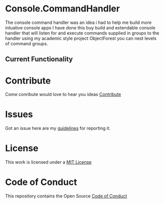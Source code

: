 # Console.CommandHandler
The console command handler was an idea i had to help me build more intuative console apps I have done this buy build and extendable console handler that will listen for and execute commands supplied in groups to the handler using my academic style project ObjectForest you can nest levels of command groups.

## Current Functionality


# Contribute

Come conribute would love to hear you ideas [Contribute](https://github.com/SamB1990/Console.CommandHandler/blob/master/CONTRIBUTING.md)

# Issues

Got an issue here are my [guidelines](https://github.com/SamB1990/Console.CommandHandler/blob/master/CONTRIBUTING.md#issues) for reporting it.

# License

This work is licensed under a [MIT License](https://github.com/SamB1990/Console.CommandHandler/blob/master/LICENSE)

# Code of Conduct

This repository contains the Open Source [Code of Conduct](https://github.com/SamB1990/Console.CommandHandler/blob/master/CODE_OF_CONDUCT.md)
